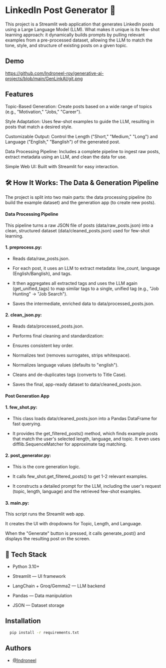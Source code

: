 
# LinkedIn Post Generator 🚀
This project is a Streamlit web application that generates LinkedIn posts using a Large Language Model (LLM). What makes it unique is its few-shot learning approach: it dynamically builds prompts by pulling relevant examples from a pre-processed dataset, allowing the LLM to match the tone, style, and structure of existing posts on a given topic.



## Demo
https://github.com/Indroneel-roy/generative-ai-projects/blob/main/GenLinkAI/git.png


## Features
Topic-Based Generation: Create posts based on a wide range of topics (e.g., "Motivation," "Jobs," "Career").

Style Adaptation: Uses few-shot examples to guide the LLM, resulting in posts that match a desired style.

Customizable Output: Control the Length ("Short," "Medium," "Long") and Language ("English," "Banglish") of the generated post.

Data Processing Pipeline: Includes a complete pipeline to ingest raw posts, extract metadata using an LLM, and clean the data for use.

Simple Web UI: Built with Streamlit for easy interaction.

## 🛠️ How It Works: The Data & Generation Pipeline
The project is split into two main parts: the data processing pipeline (to build the example dataset) and the generation app (to create new posts).

#### Data Processing Pipeline
This pipeline turns a raw JSON file of posts (data/raw_posts.json) into a clean, structured dataset (data/cleaned_posts.json) used for few-shot learning.

#### 1. preprocess.py:

* Reads data/raw_posts.json.

* For each post, it uses an LLM to extract metadata: line_count, language (English/Banglish), and tags.

* It then aggregates all extracted tags and uses the LLM again (get_unified_tags) to map similar tags to a single, unified tag (e.g., "Job Hunting" -> "Job Search").

* Saves the intermediate, enriched data to data/processed_posts.json.

#### 2. clean_json.py:

* Reads data/processed_posts.json.

* Performs final cleaning and standardization:

* Ensures consistent key order.

* Normalizes text (removes surrogates, strips whitespace).

* Normalizes language values (defaults to "english").

* Cleans and de-duplicates tags (converts to Title Case).

* Saves the final, app-ready dataset to data/cleaned_posts.json.

#### Post Generation App
#### 1. few_shot.py:

* This class loads data/cleaned_posts.json into a Pandas DataFrame for fast querying.

* It provides the get_filtered_posts() method, which finds example posts that match the user's selected length, language, and topic. It even uses difflib.SequenceMatcher for approximate tag matching.

#### 2. post_generator.py:

* This is the core generation logic.

* It calls few_shot.get_filtered_posts() to get 1-2 relevant examples.

* It constructs a detailed prompt for the LLM, including the user's request (topic, length, language) and the retrieved few-shot examples.

#### 3. main.py:

This script runs the Streamlit web app.

It creates the UI with dropdowns for Topic, Length, and Language.

When the "Generate" button is pressed, it calls generate_post() and displays the resulting post on the screen.

## 🧰 Tech Stack

* Python 3.10+

* Streamlit — UI framework

* LangChain + Groq/Gemma2 — LLM backend

* Pandas — Data manipulation

* JSON — Dataset storage

## Installation



```bash
  pip install -r requirements.txt

```

    
## Authors

- [@Indroneel](https://github.com/Indroneel-roy)



